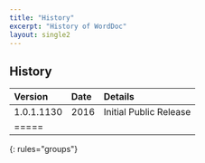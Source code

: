 ```yaml
---
title: "History"
excerpt: "History of WordDoc"
layout: single2
---
```


## History
| Version | Date | Details         |
|:---------|:------|:-----------------|
|1.0.1.1130 | 2016 | Initial Public Release | 
|=====


{: rules="groups"}
